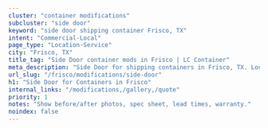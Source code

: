 ```yaml
---
cluster: "container modifications"
subcluster: "side door"
keyword: "side door shipping container Frisco, TX"
intent: "Commercial-Local"
page_type: "Location-Service"
city: "Frisco, TX"
title_tag: "Side Door container mods in Frisco | LC Container"
meta_description: "Side Door for shipping containers in Frisco, TX. Local fabrication & pro install. LC Container — Since 2003. Get a quote."
url_slug: "/frisco/modifications/side-door"
h1: "Side Door for Containers in Frisco"
internal_links: "/modifications,/gallery,/quote"
priority: 1
notes: "Show before/after photos, spec sheet, lead times, warranty."
noindex: false
---
```


<!-- TODO: Add unique city/inventory copy, images, and internal links here. -->
